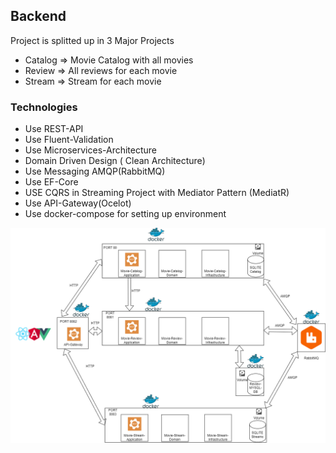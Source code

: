 ## Backend
Project is splitted up in 3 Major Projects
- Catalog => Movie Catalog with all movies
- Review => All reviews for each movie
- Stream => Stream for each movie
### Technologies
- Use REST-API
- Use Fluent-Validation
- Use Microservices-Architecture
- Domain Driven Design ( Clean Architecture)
- Use Messaging AMQP(RabbitMQ)
- Use EF-Core
- USE CQRS in Streaming Project with Mediator Pattern (MediatR)
- Use API-Gateway(Ocelot)
- Use docker-compose for setting up environment


![Backend Architecture](/imgs/backend.png)